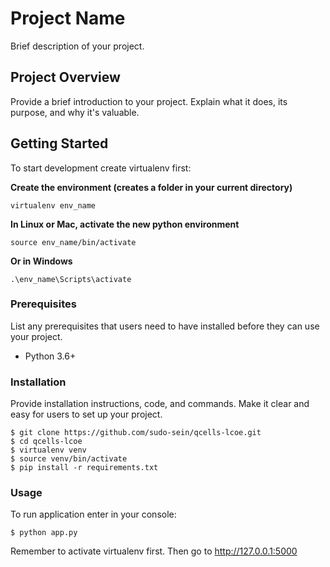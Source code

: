 # Project Name

Brief description of your project.

## Project Overview

Provide a brief introduction to your project. Explain what it does, its purpose, and why it's valuable.


## Getting Started

To start development create virtualenv first:

**Create the environment (creates a folder in your current directory)**

```
virtualenv env_name
```
**In Linux or Mac, activate the new python environment**
```
source env_name/bin/activate
```
**Or in Windows**

```
.\env_name\Scripts\activate
```

### Prerequisites

List any prerequisites that users need to have installed before they can use your project.

- Python 3.6+

### Installation

Provide installation instructions, code, and commands. Make it clear and easy for users to set up your project.

```shell
$ git clone https://github.com/sudo-sein/qcells-lcoe.git
$ cd qcells-lcoe
$ virtualenv venv
$ source venv/bin/activate
$ pip install -r requirements.txt
```

### Usage

To run application enter in your console:

```shell
$ python app.py
```

Remember to activate virtualenv first.
Then go to http://127.0.0.1:5000

